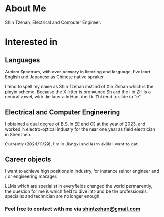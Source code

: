# About Me

Shin Tzehan, Electrical and Computer Engineer.

# Interested in

## Languages

Autism Spectrum, with over-sensory in listening and language, I've leart English and Japanese as Chinese native speaker.

I tend to spell my name as Shin Tzehan instand of Xin Zhihan which is the pinyin scheme. Because the X letter is pronounce Sh and the i in Zhi is a neutral vowel, with the later a in Han, the i in Zhi tend to slide to "e".

## Electrical and Computer Engineering

I obtained a dual degree of B.S. in EE and CS at the year of 2023, and worked in electro-optical industry for the near one year as field electrician in Shenzhen.

Currently (2024/11/29), I'm in Jiangxi and learn skills I want to get.

## Career objects

I want to achieve high positions in industry, for instance seinor engineer and / or engineering manager.

LLMs which are specialist in everyfields changed the world permanently, the question for me is which field to dive into and be the professionals, specialist and technician are no longer enough.

### Feel free to contact with me via <shintzehan@gmail.com>
